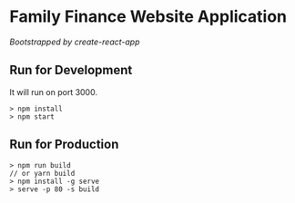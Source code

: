 # Family Finance Website Application

*Bootstrapped by create-react-app*

## Run for Development

It will run on port 3000.

``` 
> npm install 
> npm start 
```

## Run for Production 

```
> npm run build
// or yarn build
> npm install -g serve
> serve -p 80 -s build
